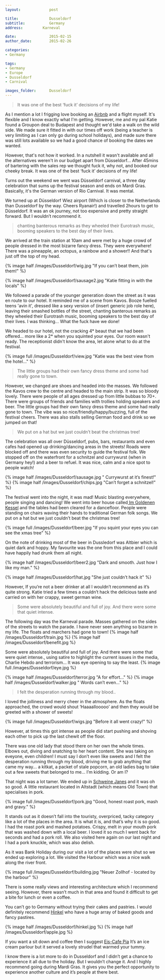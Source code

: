 ```yaml
---
layout:				post

title:				Dusseldorf 
subtitle:			Germany
address:         Karneval

date:				2015-02-15
author_date:		2015-02-26

categories: 
- Germany

tags:			
- Germany
- Europe
- Dusseldorf
- Carnival

images_folder:		Dusseldorf
---
```


> It was one of the best ‘fuck it’ decisions of my life!

As I mention a lot I frigging love booking an [Airbnb](https://www.airbnb.co.uk/c/cgummer1) and a flight myself. It's flexible and I know exactly what I'm getting. However, me and my pal Katie found a Groupon deal to Budapest and thought we'd take a walk on the wild side. We made sure it fitted in with our times off work (being a teacher is very limiting as I can only go during school holidays), and made sure there was still lots available so we had a good chance of booking the dates we wanted.

However, that's not how it worked. In a nutshell it wasn't available and all the alternatives weren't in our budget apart from Düsseldorf... After 45mins of bartering with the sales rep we thought fuck it, why not, and booked our cheeky break. It was one of the best ‘fuck it’ decisions of my life!

Turns out the weekend we went was Düsseldorf carnival, a three day celebration that sums up the festival season and ends on Mardi Gras. Basically, it's the German version of Rio Carnival. It was mental. 

We turned up at Düsseldorf Wiez airport (Which is closer to the Netherlands than Dusseldorf by the way. Cheers Ryanair!) and travelled 2hours to get to Düsseldorf. It was an ok journey, not too expensive and pretty straight forward. But I wouldn’t recommend it.
> chanting banterous remarks as they wheeled their Eurotrash music, booming speakers to the best day of their lives.

We arrived at the train station at 10am and were met by a huge crowd of people dressed in the most bizarre fancy dress. They were everywhere! There was a pineapple, an octopus, a rainbow and a shower!! And that's just off the top of my head. 

{% image half /images/Dusseldorf/wig.jpg "If you can’t beat them, join them!" %}

{% image half /images/Dusseldorf/sausage2.jpg "Katie fitting in with the locals" %}

We followed a parade of the younger generation down the street as it was en route to our hotel. It reminded me of a scene from Kavos. Booze fuelled teens 'avin it', dressed like a sexy version of (insert generic job role here), leaving their smashed bottles of the street, chanting banterous remarks as they wheeled their Eurotrash music, booming speakers to the best day of their lives. I was thinking... What the fuck have we done! 

We headed to our hotel, not the cracking 4* beaut that we had been offered... more like a 2* when you squinted your eyes. Our room wasn't ready. The receptionist didn't know the area, let alone what to do at the festival. 

{% image full /images/Dusseldorf/view.jpg "Katie was the best view from the hotel..." %}

> The little groups had their own fancy dress theme and some had really gone to town.

However, we changed are shoes and headed into the masses. We followed the Kavos crew to the centre and headed to the main strip. It was so bloody lovely. There were people of all ages dressed up from little bubbas to 70+. There were groups of friends and families with trollies holding speakers and beer. The little groups had their own fancy dress theme and some had really gone to town. The vibe was so nice/friendly/happy/buzzing, full of the festival cheers. There was also stalls selling German food and drink so we jumped on that! 

> We put on a hat but we just couldn’t beat the christmas tree!

The celebration was all over Düsseldorf, pubs, bars, restaurants and even cafes had opened up drinking/dancing areas in the streets! Roads were blocked off and there was even security to guide the festival folk. We stopped off on the waterfront for a schnitzel and currywurst (when in Germany hey!) and a beer to refuel. It was nice, calm and a nice spot to people watch!

{% image half /images/Dusseldorf/sausage.jpg " Currywurst at it’s finest!" %}
{% image half /images/Dusseldorf/chips.jpg "Can’t forget a schnitzel!" %}

The festival went into the night, it was mad! Music blasting everywhere, people singing and dancing! We went into beer house called[ Im Goldenen Kessel](https://foursquare.com/v/im-goldenen-kessel/4bb0f0bcf964a520326c3ce3) and the tables had been cleared for a dancefloor. People were standing on chairs waving their hands to traditional German folk songs. We put on a hat but we just couldn’t beat the christmas tree!

{% image full /images/Dusseldorf/beer.jpg "If you squint your eyes you can see the xmas tree" %}

On the note of drinking most of the beer in Dussledorf was Altbier which is quiet dark and hoppy. My favourite was the one from this place and I could have happily had drunk them all night. 

{% image half /images/Dusseldorf/beer2.jpg "Dark and smooth. Just how I like my man." %}

{% image half /images/Dusseldorf/hat.jpg "She just couldn’t hack it" %}

However, If you’re not a beer drinker at all I wouldn’t recommend as it’s quite strong. Katie tried a few times a couldn’t hack the delicious taste and carried on with her crappy, sweet german wine.

> Some were absolutely beautiful and full of joy. And there were some that quiet intense.

The following day was the Karneval parade. Masses gathered on the sides of the streets to watch the parade. I have never seen anything so bizarre in my life. The floats and marchers had gone to town! 
{% image half /images/Dusseldorf/train.jpg  %}
{% image half /images/Dusseldorf/benefit.jpg %}

Some were absolutely beautiful and full of joy. And there were some that were quiet intense., using satire to highlight the current issues in the media, Charlie Hebdo and terrorism... It was eye opening to say the least.
{% image full /images/Dusseldorf/eye.jpg %}

{% image half /images/Dusseldorf/terror.jpg "A for effort..."  %}
{% image half /images/Dusseldorf/walker.jpg " Words can’t even..." %}

> I felt the desperation running through my blood..

I loved the jolliness and merry cheer in the atmosphere. As the floats approached, the crowd would shout ‘Haaaallooooo’ and then they would be greeted with a shower of sweets!

{% image full /images/Dusseldorf/wigs.jpg "Before it all went crazy!" %}

However, at times this got intense as people did start pushing and shoving each other to pick up the last chewit off the floor. 

There was one old lady that stood there on her own the whole times. Elbows out, diving and snatching to her heart content. She was taking on eveyone, even children! I must say I don’t even like sweets and I felt the desperation running through my blood, driving me to grab anything that came my way... a kitkat, a packet of stale popcorn, an old ladies bag to take out a few sweets that belonged to me... I’m kidding. Or am I?

That night was a lot tamer. We ended up in [Schweine Janes](http://www.schweinejanes.de/) and it was oh so good. A little restaurant located in Altstadt (which means Old Town) that specialises in pork.

{% image full /images/Dusseldorf/pork.jpg "Good, honest roast pork, mash and gravy."  %}


It stands out as it doesn’t fall into the touristy, overpriced, tacky category like a lot of the places in the area. It is what it is, and that’s why it is so good. I had the roast pork and mashed potatoes. Crispy, melt in your mouth pork that was washed down with a local beer. I loved it so much I went back for seconds and had a pork roll. We also visited here again on our last night and I had a pork knuckle, which was also delish. 

As it was Bank Holiday during our visit a lot of the places were shut so we ended up exploring a lot. We visited the Harbour which was a nice walk along the river front. 

{% image full /images/Dusseldorf/building.jpg "Neuer Zollhof - located by the harbour" %}

There is some really views and interesting architecture which I recommend seeing. However, there wasn’t much in that area and found it difficult to get a bite for lunch or even a coffee.

You can’t go to Germany without trying their cakes and pastries. I would definitely recommend [Hinkel](http://www.baeckerei-hinkel.de/) who have a huge array of baked goods and fancy pastires. 

{% image half /images/Dusseldorf/hinkel.jpg  %}
{% image half /images/Dusseldorf/apple.jpg  %}

If you want a sit down and coffee then I suggest [Eis-Cafe Pia](https://foursquare.com/v/eiscaf%C3%A9-pia/4b98f368f964a520185835e3) It’s an ice cream parlour but it served a lovely strudel that warmed your tummy.

I know there is a lot more to do in Dusseldorf and I didn’t get a chance to experience it all due to the holiday. But I wouldn’t change it. And I highly recommend going during Mardi Gras. It gives you the perfect opportunity to experience another culture and it’s people at there best. 

